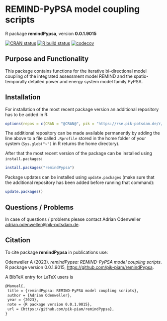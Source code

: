 # REMIND-PyPSA model coupling scripts

R package **remindPypsa**, version **0.0.1.9015**

[![CRAN status](https://www.r-pkg.org/badges/version/remindPypsa)](https://cran.r-project.org/package=remindPypsa)  [![R build status](https://github.com/pik-piam/remindPypsa/workflows/check/badge.svg)](https://github.com/pik-piam/remindPypsa/actions) [![codecov](https://codecov.io/gh/pik-piam/remindPypsa/branch/master/graph/badge.svg)](https://app.codecov.io/gh/pik-piam/remindPypsa) 

## Purpose and Functionality

This package contains functions for the iterative bi-directional model coupling of the integrated assessment model REMIND and the spatio-temporally detailed power and energy system model family PyPSA.


## Installation

For installation of the most recent package version an additional repository has to be added in R:

```r
options(repos = c(CRAN = "@CRAN@", pik = "https://rse.pik-potsdam.de/r/packages"))
```
The additional repository can be made available permanently by adding the line above to a file called `.Rprofile` stored in the home folder of your system (`Sys.glob("~")` in R returns the home directory).

After that the most recent version of the package can be installed using `install.packages`:

```r 
install.packages("remindPypsa")
```

Package updates can be installed using `update.packages` (make sure that the additional repository has been added before running that command):

```r 
update.packages()
```

## Questions / Problems

In case of questions / problems please contact Adrian Odenweller <adrian.odenweller@pik-potsdam.de>.

## Citation

To cite package **remindPypsa** in publications use:

Odenweller A (2023). _remindPypsa: REMIND-PyPSA model coupling scripts_. R package version 0.0.1.9015, <https://github.com/pik-piam/remindPypsa>.

A BibTeX entry for LaTeX users is

 ```latex
@Manual{,
  title = {remindPypsa: REMIND-PyPSA model coupling scripts},
  author = {Adrian Odenweller},
  year = {2023},
  note = {R package version 0.0.1.9015},
  url = {https://github.com/pik-piam/remindPypsa},
}
```
